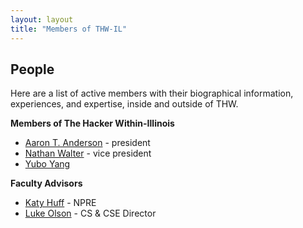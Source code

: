```yaml
---
layout: layout
title: "Members of THW-IL"
---
```


<section class="content">

People
================

Here are a list of active members with their biographical information, experiences, and expertise, inside and outside of THW.

**Members of The Hacker Within-Illinois**

* [Aaron T. Anderson](http://www.aarontanderson.com/ "Personal Website") - president
* [Nathan Walter](mailto:walter9@illinois.edu "Email Nathan") - vice president
* [Yubo Yang](mailto:yyang173@illinois.edu "Email Yubo")

**Faculty Advisors**

* [Katy Huff](http://katyhuff.github.io/ "Personal Website") - NPRE
* [Luke Olson](http://cs.illinois.edu/directory/profile/lukeo "CS Faculty Profile") - CS & CSE Director
